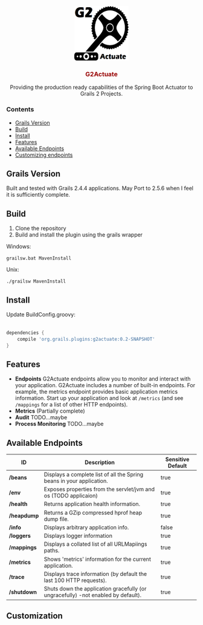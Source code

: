 <p align="center">
  <a href="https://github.com/jtsampson/g2actuate">
    <img src="G2ActuateSmall.png" width=144 height=144>
  </a>
  <h3 style="color:#990000" align="center">G2Actuate</h3>
  <p align="center">
    Providing the production ready capabilities of the Spring Boot Actuator to Grails 2 Projects.
  </p>
</p>

### Contents
 - [Grails Version](#GrailsVersion)
 - [Build](#Build)
 - [Install](#Install)
 - [Features](#Features)
 - [Available Endpoints](#AvailableEndpoints)
 - [Customizing endpoints](#Customization)

## <a name="GrailsVersion">Grails Version</a>

Built and tested with Grails 2.4.4 applications. May Port to 2.5.6 when I feel it is sufficiently complete.

## <a name="Build">Build</a>

 1. Clone the repository
 1. Build and install the plugin using the grails wrapper
 
 Windows:
 ```
grailsw.bat MavenInstall
```
Unix: 
 ```
./grailsw MavenInstall
```

## <a name="Install">Install</a>
Update BuildConfig.groovy:
```groovy

dependencies {
    compile 'org.grails.plugins:g2actuate:0.2-SNAPSHOT'
}

```


## <a name="Features">Features</a>

 * **Endpoints** G2Actuate endpoints allow you to monitor and interact with your application. G2Actuate includes a number 
of built-in endpoints. For example, the metrics endpoint provides basic application metrics information. Start up your 
application and look at `/metrics` (and see `/mappings` for a list of other HTTP endpoints).
 * **Metrics** (Partially complete)
 * **Audit** TODO...maybe
 * **Process Monitoring** TODO...maybe
 
## <a name="AvailableEndpoints">Available Endpoints</a>
| ID                 | Description                                                                       | Sensitive Default |
| ------------------ | --------------------------------------------------------------------------------- | ----------------- |
| **/beans**         | Displays a complete list of all the Spring beans in your application.             | true              |
| **/env**           | Exposes properties from the servlet/jvm and os   (TODO applicaion)                | true              |
| **/health**        | Returns application health information.                                           | true              |
| **/heapdump**      | Returns a GZip compressed hprof heap dump file.                                   | true              |
| **/info**          | Displays arbitrary application info.                                              | false             |
| **/loggers**       | Displays logger information                                                       | true              |
| **/mappings**      | Displays a collated list of all URLMapiings paths.                                | true              |
| **/metrics**       | Shows 'metrics' information for the current application.                          | true              |
| **/trace**         | Displays trace information (by default the last 100 HTTP requests).               | true              |
| **/shutdown**      | Shuts down the application gracefully (or ungracefully) -not enabled by default). | true              |

## <a name="Customizing Endpoints">Customization</a>